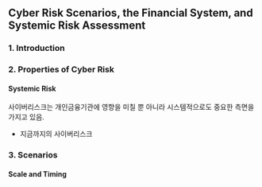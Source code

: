 ## Cyber Risk Scenarios, the Financial System, and Systemic Risk Assessment

### 1. Introduction

### 2. Properties of Cyber Risk

#### Systemic Risk

사이버리스크는 개인금융기관에 영향을 미칠 뿐 아니라 시스템적으로도 중요한 측면을 가지고 있음.

- 지금까지의 사이버리스크 

### 3. Scenarios

#### Scale and Timing